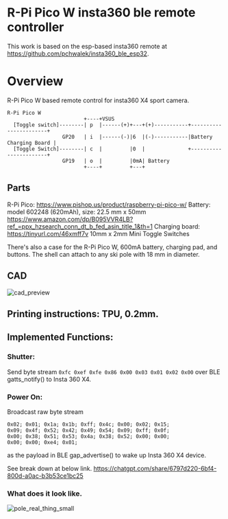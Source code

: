 # R-Pi Pico W insta360 ble remote controller 

This work is based on the esp-based insta360 remote at https://github.com/pchwalek/insta360_ble_esp32. 

# Overview
R-Pi Pico W based remote control for insta360 X4 sport camera. 

```
R-Pi Pico W 
                         +----+VSUS
  [Toggle switch]--------| p  |------(+)+---+(+)-----------+-----------------------+
                  GP20   | i  |------(-)|6  |(-)-----------|Battery Charging Board |
  [Toggle Switch]--------| c  |         |0  |              +-----------------------+
                  GP19   | o  |         |0mA| Battery
                         +----+         +---+ 
```
## Parts
R-Pi Pico: https://www.pishop.us/product/raspberry-pi-pico-w/
Battery: model 602248 (620mAh), size: 22.5 mm x 50mm https://www.amazon.com/dp/B095VVR4LB?ref_=ppx_hzsearch_conn_dt_b_fed_asin_title_1&th=1 
Charging board: https://tinyurl.com/46xmff7v 
10mm x 2mm Mini Toggle Switches

There's also a case for the R-Pi Pico W, 600mA battery, charging pad, and buttons. The shell can attach
to any ski pole with 18 mm in diameter.

## CAD
![cad_preview](https://github.com/user-attachments/assets/076afc8f-4b0a-4f64-8543-6e612d2e5b84)

## Printing instructions: TPU, 0.2mm.

## Implemented Functions:
### Shutter: 
Send byte stream 
`0xfc 0xef 0xfe 0x86 0x00 0x03 0x01 0x02 0x00` over BLE gatts_notify() to
Insta 360 X4.

### Power On:

Broadcast raw byte stream 
```
0x02; 0x01; 0x1a; 0x1b; 0xff; 0x4c; 0x00; 0x02; 0x15; 
0x09; 0x4f; 0x52; 0x42; 0x49; 0x54; 0x09; 0xff; 0x0f; 
0x00; 0x38; 0x51; 0x53; 0x4a; 0x38; 0x52; 0x00; 0x00; 
0x00; 0x00; 0xe4; 0x01;
```
as the payload in BLE gap_advertise() to wake up Insta 360 X4 device.

See break down at below link.
https://chatgpt.com/share/6797d220-6bf4-800d-a0ac-b3b53ce1bc25 

### What does it look like.
![pole_real_thing_small](https://github.com/user-attachments/assets/ffa7f29c-5bcd-46cc-8edb-e8e6c4edf601)

